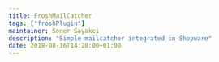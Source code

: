 ```yaml
---
title: FroshMailCatcher
tags: ["froshPlugin"]
maintainer: Soner Sayakci
description: "Simple mailcatcher integrated in Shopware"
date: 2018-08-16T14:20:00+01:00
---
```

